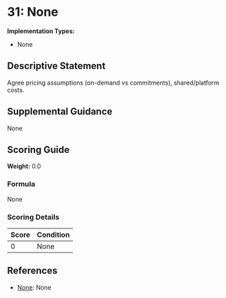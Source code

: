 # 31: None

**Implementation Types:**
- None

## Descriptive Statement

Agree pricing assumptions (on-demand vs commitments), shared/platform costs.

## Supplemental Guidance

None

## Scoring Guide

**Weight:** 0.0

### Formula

None

### Scoring Details

| Score | Condition |
| ----- | --------- |
| 0 | None |

## References

- [None](None): None

